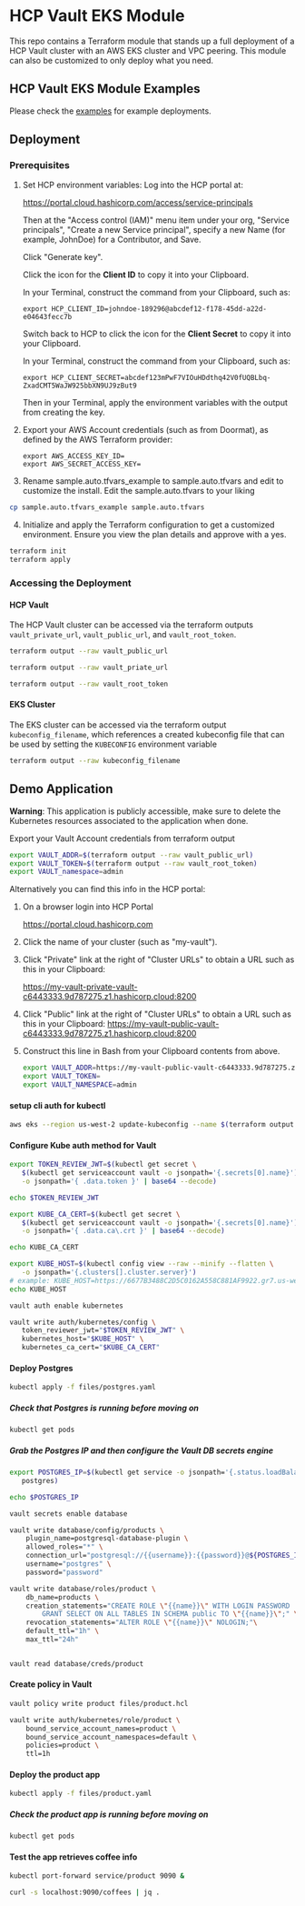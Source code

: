 # HCP Vault EKS Module

This repo contains a Terraform module that stands up a full deployment of a HCP Vault cluster
with an AWS EKS cluster and VPC peering. This module can also be customized to only deploy what you need.

## HCP Vault EKS Module Examples

Please check the [examples](https://github.com/stoffee/terraform-hcp-vault-eks/tree/primary/examples) for example deployments.

## Deployment

### Prerequisites

1. Set HCP environment variables: Log into the HCP portal at:

   <a target="_blank" href="https://portal.cloud.hashicorp.com/access/service-principals">https://portal.cloud.hashicorp.com/access/service-principals</a>
   
   Then at the "Access control (IAM)" menu item under your org, "Service principals", "Create a new Service principal", specify a new Name (for example, JohnDoe) for a Contributor, and Save. 
   
   Click "Generate key".
   
   Click the icon for the <strong>Client ID</strong> to copy it into your Clipboard.
   
   In your Terminal, construct the command from your Clipboard, such as:

   ```
   export HCP_CLIENT_ID=johndoe-189296@abcdef12-f178-45dd-a22d-e04643fecc7b
   ```

   Switch back to HCP to click the icon for the <strong>Client Secret</strong> to copy it into your Clipboard.


   In your Terminal, construct the command from your Clipboard, such as:

   ```
   export HCP_CLIENT_SECRET=abcdef123mPwF7VIOuHDdthq42V0fUQBLbq-ZxadCMT5WaJW925bbXN9UJ9zBut9
   ```

   Then in your Terminal, apply the environment variables with the output from creating the key.

2. Export your AWS Account credentials (such as from Doormat), as defined by the AWS Terraform provider:

   ```
   export AWS_ACCESS_KEY_ID=
   export AWS_SECRET_ACCESS_KEY=
   ```

3. Rename sample.auto.tfvars_example to sample.auto.tfvars and edit to customize the install.   Edit the sample.auto.tfvars to your liking

  ```bash
  cp sample.auto.tfvars_example sample.auto.tfvars
  ```

  
4. Initialize and apply the Terraform configuration to get a customized environment. Ensure you view the plan details and approve with a yes.
  ```bash
  terraform init
  terraform apply
  ```

### Accessing the Deployment

#### HCP Vault

The HCP Vault cluster can be accessed via the terraform outputs `vault_private_url`, `vault_public_url`, and `vault_root_token`.

```bash
terraform output --raw vault_public_url
```
```bash
terraform output --raw vault_priate_url
```
```bash
terraform output --raw vault_root_token
```


#### EKS Cluster

The EKS cluster can be accessed via the terraform output `kubeconfig_filename`, which references a created kubeconfig file that can be used by setting the
`KUBECONFIG` environment variable

```bash
terraform output --raw kubeconfig_filename
```

## Demo Application

**Warning**: This application is publicly accessible, make sure to delete the Kubernetes resources associated to the application when done.

Export your Vault Account credentials from terraform output
```bash
export VAULT_ADDR=$(terraform output --raw vault_public_url)
export VAULT_TOKEN=$(terraform output --raw vault_root_token)
export VAULT_namespace=admin
```

Alternatively you can find this info in the HCP portal:

1.  On a browser login into HCP Portal

    https://portal.cloud.hashicorp.com

2.  Click the name of your cluster (such as "my-vault").
3.  Click "Private" link at the right of "Cluster URLs" to obtain a URL such as this in your Clipboard:

    https://my-vault-private-vault-c6443333.9d787275.z1.hashicorp.cloud:8200

4.  Click "Public" link at the right of "Cluster URLs" to obtain a URL such as this in your Clipboard:
    https://my-vault-public-vault-c6443333.9d787275.z1.hashicorp.cloud:8200

5. Construct this line in Bash from your Clipboard contents from above.
   
   ```bash
   export VAULT_ADDR=https://my-vault-public-vault-c6443333.9d787275.z1.hashicorp.cloud:8200
   export VAULT_TOKEN=
   export VAULT_NAMESPACE=admin
   ```

#### setup cli auth for kubectl 
```bash
aws eks --region us-west-2 update-kubeconfig --name $(terraform output --raw eks_cluster_name)
```

#### Configure Kube auth method for Vault
```bash
export TOKEN_REVIEW_JWT=$(kubectl get secret \
   $(kubectl get serviceaccount vault -o jsonpath='{.secrets[0].name}') \
   -o jsonpath='{ .data.token }' | base64 --decode)

echo $TOKEN_REVIEW_JWT

export KUBE_CA_CERT=$(kubectl get secret \
   $(kubectl get serviceaccount vault -o jsonpath='{.secrets[0].name}') \
   -o jsonpath='{ .data.ca\.crt }' | base64 --decode)

echo KUBE_CA_CERT

export KUBE_HOST=$(kubectl config view --raw --minify --flatten \
   -o jsonpath='{.clusters[].cluster.server}')
# example: KUBE_HOST=https://6677B3488C2D5C0162A558C881AF9922.gr7.us-west-2.eks.amazonaws.com
echo KUBE_HOST

vault auth enable kubernetes

vault write auth/kubernetes/config \
   token_reviewer_jwt="$TOKEN_REVIEW_JWT" \
   kubernetes_host="$KUBE_HOST" \
   kubernetes_ca_cert="$KUBE_CA_CERT"
```

#### Deploy Postgres
```bash
kubectl apply -f files/postgres.yaml
```

##### Check that Postgres is running before moving on
```bash
kubectl get pods
```
##### Grab the Postgres IP and then configure the Vault DB secrets engine
```bash
export POSTGRES_IP=$(kubectl get service -o jsonpath='{.status.loadBalancer.ingress[0].hostname}' \
   postgres)

echo $POSTGRES_IP

vault secrets enable database

vault write database/config/products \
    plugin_name=postgresql-database-plugin \
    allowed_roles="*" \
    connection_url="postgresql://{{username}}:{{password}}@${POSTGRES_IP}:5432/products?sslmode=disable" \
    username="postgres" \
    password="password"

vault write database/roles/product \
    db_name=products \
    creation_statements="CREATE ROLE \"{{name}}\" WITH LOGIN PASSWORD '{{password}}' VALID UNTIL '{{expiration}}'; \
        GRANT SELECT ON ALL TABLES IN SCHEMA public TO \"{{name}}\";" \
    revocation_statements="ALTER ROLE \"{{name}}\" NOLOGIN;"\
    default_ttl="1h" \
    max_ttl="24h"


vault read database/creds/product
```

#### Create policy in Vault
```bash
vault policy write product files/product.hcl

vault write auth/kubernetes/role/product \
    bound_service_account_names=product \
    bound_service_account_namespaces=default \
    policies=product \
    ttl=1h
```

#### Deploy the product app
```bash
kubectl apply -f files/product.yaml
```

##### Check the product app is running before moving on
```bash
kubectl get pods
```

#### Test the app retrieves coffee info
```bash
kubectl port-forward service/product 9090 &

curl -s localhost:9090/coffees | jq .
```
